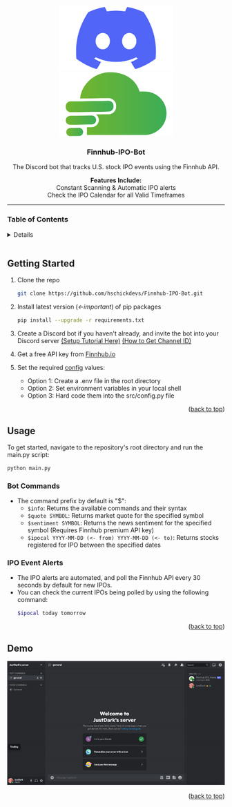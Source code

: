 <div id="top"></div>

<!-- PROJECT LOGO -->
<div align="center">
  <a href ="https://discord.com/"><img src="img/discord-logo.png" alt="Discord Logo" height="150"></a>
  <a href="https://finnhub.io/"><img src="img/finnhub_logo.png" alt="Finnhub Logo" height="150"></a>
  <h3 align="center"><strong>Finnhub-IPO-Bot</strong></h3>
  <p align="center">
    The Discord bot that tracks U.S. stock IPO events using the Finnhub API.
    <br>
  </p>
  <p align="center">
    <strong>Features Include:</strong><br>
    Constant Scanning & Automatic IPO alerts<br>
    Check the IPO Calendar for all Valid Timeframes
  </p>
</div>

___

<!-- TABLE OF CONTENTS -->
### Table of Contents
<details>
  <ol>
    <li><a href="#getting-started">Getting Started</a></li>
    <li><a href="#usage">Usage</a></li>
    <li><a href="#demo">Demo</a></li>
  </ol>
</details>
<br>


<!-- GETTING STARTED -->
<div id="getting-started"></div>

## Getting Started

1. Clone the repo
   ```sh
   git clone https://github.com/hschickdevs/Finnhub-IPO-Bot.git
   ```
2. Install latest version (*<-important*) of pip packages
   ```sh
   pip install --upgrade -r requirements.txt
   ```
3. Create a Discord bot if you haven't already, and invite the bot into your Discord server 
[(Setup Tutorial Here)](https://discordpy.readthedocs.io/en/stable/discord.html) [(How to Get Channel ID)](https://turbofuture.com/internet/Discord-Channel-ID)

4. Get a free API key from [Finnhub.io](https://finnhub.io/register)

5. Set the required [config](https://github.com/hschickdevs/Finnhub-IPO-Bot/blob/main/src/_config.py) values:
    - Option 1: Create a .env file in the root directory
    - Option 2: Set environment variables in your local shell
    - Option 3: Hard code them into the src/config.py file

<p align="right">(<a href="#top">back to top</a>)</p>


<!-- USAGE EXAMPLES -->
<div id="usage"></div>

## Usage

To get started, navigate to the repository's root directory and run the main.py script:
```sh
python main.py
```

### Bot Commands

- The command prefix by default is "$":
  - `$info`: Returns the available commands and their syntax
  - `$quote SYMBOL`: Returns market quote for the specified symbol
  - `$sentiment SYMBOL`: Returns the news sentiment for the specified symbol (Requires Finnhub premium API key)
  - `$ipocal YYYY-MM-DD (<- from) YYYY-MM-DD (<- to)`: Returns stocks registered for IPO between the specified dates
  

### IPO Event Alerts

- The IPO alerts are automated, and poll the Finnhub API every 30 seconds by default for new IPOs.
- You can check the current IPOs being polled by using the following command:
    ```sh
    $ipocal today tomorrow
    ```

<p align="right">(<a href="#top">back to top</a>)</p>


<!-- DEMO -->
<div id="demo"></div>

## Demo

![software_demo_gif](img/software_demo.gif)

<p align="right">(<a href="#top">back to top</a>)</p>